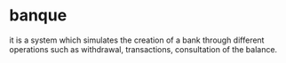 # banque
it is a system which simulates the creation of a bank through different operations such as withdrawal, transactions, consultation of the balance.

